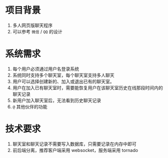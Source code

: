 # 项目背景

1. 多人网页版聊天程序
2. 可以参考 `微信` / `QQ` 的设计

# 系统需求

1. 每个用户必须通过用户名登录系统
2. 系统同时支持多个聊天室，每个聊天室支持多人聊天
3. 用户可以选择创建新的、加入或退出已有的聊天室。
4. 用户在加入已有聊天室时，需要能恢复用户在该聊天室历史在线那段时间内的聊天记录
5. 新用户加入聊天室后，无法看到历史聊天记录
6. `@` 其他伙伴的功能

# 技术要求

1. 聊天室和聊天记录不需要写入数据库，只需要记录在内存中即可
2. 前后端分离，推荐客户端采用 websocket，服务端采用 tornado
